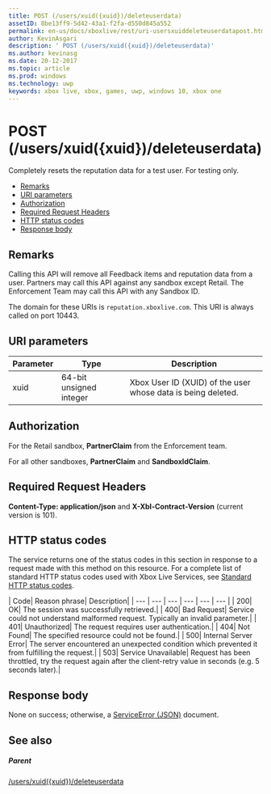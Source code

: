 ```yaml
---
title: POST (/users/xuid({xuid})/deleteuserdata)
assetID: 8be13ff9-5d42-43a1-f2fa-d550d845a552
permalink: en-us/docs/xboxlive/rest/uri-usersxuiddeleteuserdatapost.html
author: KevinAsgari
description: ' POST (/users/xuid({xuid})/deleteuserdata)'
ms.author: kevinasg
ms.date: 20-12-2017
ms.topic: article
ms.prod: windows
ms.technology: uwp
keywords: xbox live, xbox, games, uwp, windows 10, xbox one
---
```



# POST (/users/xuid({xuid})/deleteuserdata)
Completely resets the reputation data for a test user. For testing only.

  * [Remarks](#ID4EQ)
  * [URI parameters](#ID4E5)
  * [Authorization](#ID4EJB)
  * [Required Request Headers](#ID4E3B)
  * [HTTP status codes](#ID4EHC)
  * [Response body](#ID4EJF)

<a id="ID4EQ"></a>


## Remarks

Calling this API will remove all Feedback items and reputation data from a user. Partners may call this API against any sandbox except Retail. The Enforcement Team may call this API with any Sandbox ID.

The domain for these URIs is `reputation.xboxlive.com`. This URI is always called on port 10443.

<a id="ID4E5"></a>


## URI parameters

| Parameter| Type| Description|
| --- | --- | --- |
| xuid| 64-bit unsigned integer| Xbox User ID (XUID) of the user whose data is being deleted.|

<a id="ID4EJB"></a>


## Authorization

For the Retail sandbox, **PartnerClaim** from the Enforcement team.

For all other sandboxes, **PartnerClaim** and **SandboxIdClaim**.

<a id="ID4E3B"></a>


## Required Request Headers

**Content-Type: application/json** and **X-Xbl-Contract-Version** (current version is 101).

<a id="ID4EHC"></a>


## HTTP status codes

The service returns one of the status codes in this section in response to a request made with this method on this resource. For a complete list of standard HTTP status codes used with Xbox Live Services, see [Standard HTTP status codes](../../additional/httpstatuscodes.md).

| Code| Reason phrase| Description|
| --- | --- | --- | --- | --- | --- |
| 200| OK| The session was successfully retrieved.|
| 400| Bad Request| Service could not understand malformed request. Typically an invalid parameter.|
| 401| Unauthorized| The request requires user authentication.|
| 404| Not Found| The specified resource could not be found.|
| 500| Internal Server Error| The server encountered an unexpected condition which prevented it from fulfilling the request.|
| 503| Service Unavailable| Request has been throttled, try the request again after the client-retry value in seconds (e.g. 5 seconds later).|

<a id="ID4EJF"></a>


## Response body

None on success; otherwise, a [ServiceError (JSON)](../../json/json-serviceerror.md) document.

<a id="ID4EWF"></a>


## See also

<a id="ID4EYF"></a>


##### Parent

[/users/xuid({xuid})/deleteuserdata](uri-usersxuiddeleteuserdata.md)
